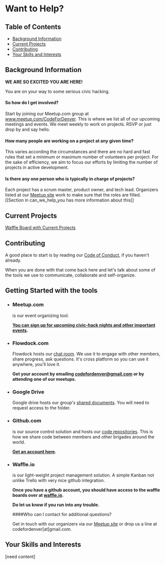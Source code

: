 # Want to Help?

## Table of Contents
* [Background Information](#background-information)
* [Current Projects](#current-projects)
* [Contributing](#contributing)
* [Your Skills and Interests](#your-skills-and-interests)

## Background Information

**WE ARE SO EXCITED YOU ARE HERE!**

You are on your way to some serious
civic hacking.


#### So how do I get involved?

Start by joining our Meetup.com group at www.meetup.com/CodeForDenver. This is where we list all of our upcoming meetings and events. We meet weekly to work on projects. RSVP or just drop by and say hello.

#### How many people are working on a project at any given time?

This varies according the circumstances and there are no hard and fast rules that set a minimum or maximum number of volunteers per project. For the sake of efficiency, we aim to focus our efforts by limiting the number of projects in active development.

#### Is there any one person who is typically in charge of projects?

Each project has a scrum master, product owner, and tech lead. Organizers listed at our [Meetup site](http://www.meetup.com/CodeForDenver/) work to make sure that the roles are filled. [[Section in can_we_help_you has more information about this]]

## Current Projects

[Waffle Board with Current Projects](https://waffle.io/codefordenver/projects)

## Contributing

A good place to start is by reading our
[Code of Conduct](https://github.com/codefordenver/codeofconduct),
if you haven't already.

When you are done with
that come back here and let's talk about some of the tools
we use to communicate, collaborate and self-organize.

## Getting Started with the tools

- ### Meetup.com
	is our event organizing tool.

	**[You can sign up for upcoming civic-hack nights and other important events](http://www.meetup.com/codefordenver/).**


- ### Flowdock.com

	Flowdock hosts our [chat room](https://www.flowdock.com/app/cfa-brigades/code-for-denver). We use it to
	engage with other members, share progress, ask questions.
	It's cross platform so you can use it anywhere, you'll love it.

 	**Get your account by emailing codefordenver@gmail.com or by
 attending one of our meetups.**

- ### Google Drive

    Google drive hosts our group's [shared documents](https://drive.google.com/folderview?id=0B15HLk4_JV3nWjkyOGtFUmhKZDQ&usp=sharing_eid). You will need to request access to the folder.

- ### Github.com
	is our source control solution and hosts our [code repositories](https://github.com/codefordenver). This is how we
	share code between members and other brigades around the world.

	**[Get an account here](https://github.com/).**


- ### Waffle.io
	is our light-weight project management solution.
	A simple Kanban not unlike Trello with very nice github integration.

 	**Once you have a github account, you should have
 	access to the waffle boards over at [waffle.io](https://waffle.io/).**

 	**Do let us know if you run into any trouble.**

  ####Who can I contact for additional questions?

  Get in touch with our organizers via our [Meetup site](http://www.meetup.com/CodeForDenver/) or drop us a line at codefordenver[at]gmail.com.

## Your Skills and Interests
[need content]
